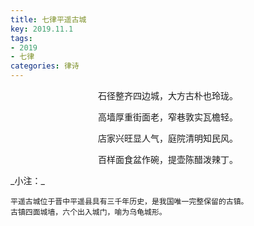 ```yaml
---
title: 七律平遥古城
key: 2019.11.1
tags: 
- 2019
- 七律
categories: 律诗
---
```


<p align="center">石径整齐四边城，大方古朴也玲珑。
</p>
<p align="center">高墙厚重街面老，窄巷敦实瓦檐轻。
</p>
<p align="center">店家兴旺显人气，庭院清明知民风。
</p>
<p align="center">百样面食盆作碗，提壶陈醋泼辣丁。
</p>
_小注：_

```
平遥古城位于晋中平遥县具有三千年历史，是我国唯一完整保留的古镇。
古镇四面城墙，六个出入城门，喻为乌龟城形。
```